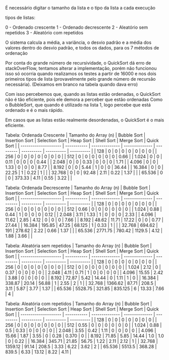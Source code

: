 É necessário digitar o tamanho da lista e o tipo da lista a cada execução

tipos de listas:

0 - Ordenado crescente
1 - Ordenado decrescente
2 - Aleatório sem repetidos 
3 - Aleatório com repetidos

O sistema calcula a média, a variância, o desvio padrão e a média dos valores dentro do desvio padrão, e todos os dados, para os 7 métodos de ordenação

Por conta do grande número de recursividade, o QuickSort dá erro de stackOverFlow, tentamos alterar a implementação, porém não funcionou
isso só ocorria quando realizamos os testes a partir de 16000 e nos dois primeiros tipos de lista (provavelmente pelo grande número de recursão necessária).
(Deixamos em branco na tabela quando dava erro)

Com isso percebemos que, quando as listas estão ordenadas, o QuickSort não é tão eficiente, pois ele demora a perceber que estão ordenadas
Como o BubbleSort, que quando é utilizado na lista 1, logo percebe que está ordenado e é o mais rápido.

Em casos que as listas estão realmente desordenadas, o QuickSort é o mais eficiente.

Tabela: Ordenada Crescente
| Tamanho do Array (n) | Bubble Sort | Insertion Sort | Selection Sort | Heap Sort | Shell Sort | Merge Sort | Quick Sort |
| -------------------- | ----------- | -------------- | -------------- | --------- | ---------- | ---------- | ---------- |
| 128                  | 0           | 0              | 0              | 0         | 0          | 0          | 0          |
| 256                  | 0           | 0              | 0              | 0         | 0          | 0          | 0          |
| 512                  | 0           | 0              | 0              | 0         | 0          | 0          | 0.66       |
| 1.024                | 0           | 0              | 0.11           | 0         | 0          | 0          | 0.44       |
| 2.048                | 0           | 0              | 0.33           | 0         | 0          | 0          | 1.71       |
| 4.096                | 0           | 0              | 1.33           | 0         | 0          | 0          | 8.77       |
| 8.192                | 0           | 0              | 5.44           | 1         | 0          | 0          | 36.44      |
| 16.384               | 0           | 0              | 22.25          | 1         | 0.22       | 1          |            |
| 32.768               | 0           | 0              | 92.48          | 2.11      | 0.22       | 1.37       |            |
| 65.536               | 0           | 0              | 373.33         | 4.11      | 0.55       | 3.22       |            |


Tabela: Ordenada Decrescente
| Tamanho do Array (n) | Bubble Sort | Insertion Sort | Selection Sort | Heap Sort | Shell Sort | Merge Sort | Quick Sort |
| -------------------- | ----------- | -------------- | -------------- | --------- | ---------- | ---------- | ---------- |
| 128                  | 0           | 0              | 0              | 0         | 0          | 0          | 0          |
| 256                  | 0           | 0              | 0              | 0         | 0          | 0          | 0          |
| 512                  | 0.66        | 0              | 0              | 0         | 0          | 0          | 0          |
| 1.024                | 0.88        | 0.44           | 1              | 0         | 0          | 0          | 0.12       |
| 2.048                | 3.11        | 1.33           | 1              | 0         | 0          | 0          | 2.33       |
| 4.096                | 11.62       | 2.85           | 4.12           | 0         | 0          | 0          | 7.66       |
| 8.192                | 48.62       | 11.71          | 17.22          | 0         | 0          | 0.77       | 27.44      |
| 16.384               | 195.85      | 47.25          | 68.125         | 1         | 0.33       | 1          |            |
| 32.768               | 694.62      | 191            | 278.62         | 2.22      | 0.66       | 1.37       |            |
| 65.536               | 2771.75     | 780.42         | 1129.5         | 4.12      | 1.88       | 3.66       |            |


Tabela: Aleatória sem repetidos
| Tamanho do Array (n) | Bubble Sort | Insertion Sort | Selection Sort | Heap Sort | Shell Sort | Merge Sort | Quick Sort |
| -------------------- | ----------- | -------------- | -------------- | --------- | ---------- | ---------- | ---------- |
| 128                  | 0           | 0              | 0              | 0         | 0          | 0          | 0          |
| 256                  | 0           | 0              | 0              | 0         | 0          | 0          | 0          |
| 512                  | 0           | 0              | 0              | 0         | 0          | 0          | 0          |
| 1.024                | 2.12        | 0              | 0.37           | 0         | 0          | 0          | 0          |
| 2.048                | 4.11        | 0.71           | 1              | 0         | 0          | 0          | 0          |
| 4.096                | 15.55       | 2.42           | 3.88           | 0         | 0          | 0          | 0          |
| 8.192                | 72.87       | 5.42           | 14.44          | 0         | 1.11       | 1          | 0          |
| 16.384               | 338.87      | 20.14          | 56.88          | 1         | 2.55       | 2          | 1          |
| 32.768               | 1366.62     | 87.71          | 208.5          | 3.11      | 5.87       | 3.77       | 1.37       |
| 65.536               | 5528.75     | 321.85         | 835.125        | 6         | 13.33      | 7.66       | 4          |


Tabela: Aleatória com repetidos
| Tamanho do Array (n) | Bubble Sort | Insertion Sort | Selection Sort | Heap Sort | Shell Sort | Merge Sort | Quick Sort |
| -------------------- | ----------- | -------------- | -------------- | --------- | ---------- | ---------- | ---------- |
| 128                  | 0           | 0              | 0              | 0         | 0          | 0          | 0          |
| 256                  | 0           | 0              | 0              | 0         | 0          | 0          | 0          |
| 512                  | 0.55        | 0              | 0              | 0         | 0          | 0          | 0          |
| 1.024                | 0.88        | 0.5            | 0.33           | 0         | 0          | 0          | 0          |
| 2.048                | 3.55        | 0.42           | 1.11           | 0         | 0          | 0          | 0          |
| 4.096                | 15.66       | 1.87           | 3.55           | 0         | 0.28       | 0.370      | 0          |
| 8.192                | 71.85       | 5.85           | 14.44          | 1.0       | 1.0        | 0          | 0.22       |
| 16.384               | 345.71      | 21.85          | 56.75          | 1.22      | 2.11       | 2.12       | 1          |
| 32.768               | 1359.12     | 91.14          | 208.5          | 3.33      | 6.22       | 3.62       | 2          |
| 65.536               | 5513.5      | 368.28         | 839.5          | 6.33      | 13.12      | 8.22       | 4.11       |